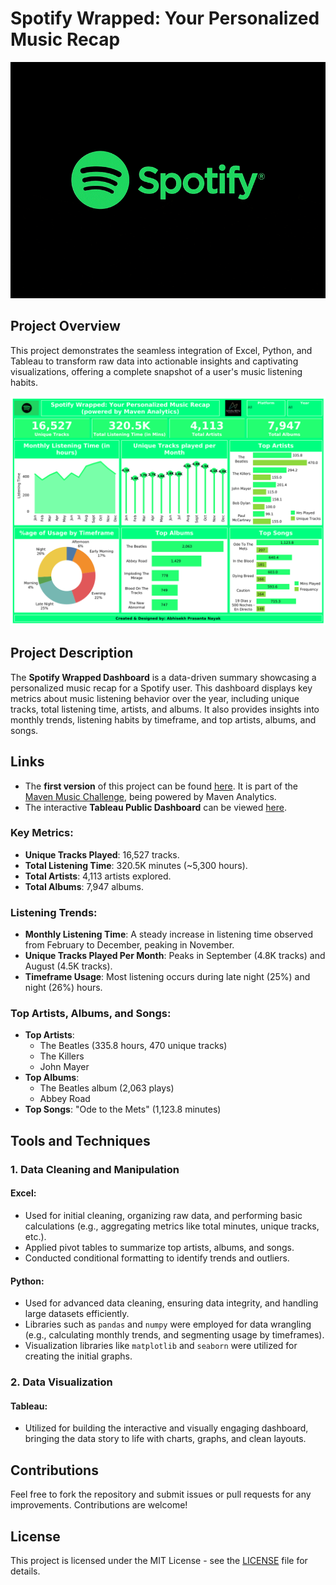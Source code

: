 # Spotify Wrapped: Your Personalized Music Recap

![Spotify Logo](images/spotifylogo.gif)

## Project Overview
This project demonstrates the seamless integration of Excel, Python, and Tableau to transform raw data into actionable insights and captivating visualizations, offering a complete snapshot of a user's music listening habits.

![Dashboard Screenshot](images/Dashboard%201.png)

## Project Description

The **Spotify Wrapped Dashboard** is a data-driven summary showcasing a personalized music recap for a Spotify user. This dashboard displays key metrics about music listening behavior over the year, including unique tracks, total listening time, artists, and albums. It also provides insights into monthly trends, listening habits by timeframe, and top artists, albums, and songs.

## Links

- The **first version** of this project can be found [here](https://github.com/abhayvikramnayak98/SpotifyDA). It is part of the [Maven Music Challenge](https://mavenanalytics.io/challenges/maven-music-challenge/e161353d-9967-4297-869c-505de168e610), being powered by Maven Analytics.
- The interactive **Tableau Public Dashboard** can be viewed [here](https://public.tableau.com/app/profile/abhisekh.nayak/viz/SpotifyWrappedDashboard/Dashboard1).

### Key Metrics:
- **Unique Tracks Played**: 16,527 tracks.
- **Total Listening Time**: 320.5K minutes (~5,300 hours).
- **Total Artists**: 4,113 artists explored.
- **Total Albums**: 7,947 albums.

### Listening Trends:
- **Monthly Listening Time**: A steady increase in listening time observed from February to December, peaking in November.
- **Unique Tracks Played Per Month**: Peaks in September (4.8K tracks) and August (4.5K tracks).
- **Timeframe Usage**: Most listening occurs during late night (25%) and night (26%) hours.

### Top Artists, Albums, and Songs:
- **Top Artists**: 
    - The Beatles (335.8 hours, 470 unique tracks)
    - The Killers
    - John Mayer
- **Top Albums**: 
    - The Beatles album (2,063 plays)
    - Abbey Road
- **Top Songs**: "Ode to the Mets" (1,123.8 minutes)

## Tools and Techniques

### 1. Data Cleaning and Manipulation

#### Excel:
- Used for initial cleaning, organizing raw data, and performing basic calculations (e.g., aggregating metrics like total minutes, unique tracks, etc.).
- Applied pivot tables to summarize top artists, albums, and songs.
- Conducted conditional formatting to identify trends and outliers.

#### Python:
- Used for advanced data cleaning, ensuring data integrity, and handling large datasets efficiently.
- Libraries such as `pandas` and `numpy` were employed for data wrangling (e.g., calculating monthly trends, and segmenting usage by timeframes).
- Visualization libraries like `matplotlib` and `seaborn` were utilized for creating the initial graphs.

### 2. Data Visualization

#### Tableau:
- Utilized for building the interactive and visually engaging dashboard, bringing the data story to life with charts, graphs, and clean layouts.


## Contributions

Feel free to fork the repository and submit issues or pull requests for any improvements. Contributions are welcome!

## License

This project is licensed under the MIT License - see the [LICENSE](LICENSE) file for details.


